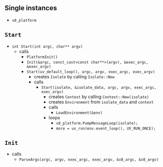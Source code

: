 ## Single instances

- `v8_platform`

## `Start`

- `int Start(int argc, char** argv)`
  - calls
    - `PlatformInit()`
    - `Init(&argc, const_cast<const char**>(argv), &exec_argc, &exec_argv)`
    - `Start(uv_default_loop(), argc, argv, exec_argc, exec_argv)`
      - creates `Isolate` by calling `Isolate::New`
      - calls
        - `Start(isolate, &isolate_data, argc, argv, exec_argc, exec_argv)`
          - creates `Context` by calling `Context::New(isolate)`
          - creates `Environment` from `isolate_data` and `context`
          - calls
            - `LoadEnvironment(&env)`
          - loops
            - `v8_platform.PumpMessageLoop(isolate);`
            - `more = uv_run(env.event_loop(), UV_RUN_ONCE);`

## `Init`

- calls
  - `ParseArgs(argc, argv, exec_argc, exec_argv, &v8_argc, &v8_argv)`
